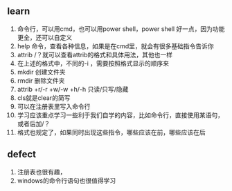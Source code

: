 ## learn

1. 命令行，可以用cmd，也可以用power shell，power shell 好一点，因为功能更全，还可以自定义
2. help 命令，查看各种信息，如果是在cmd里，就会有很多基础指令告诉你
3. attrib /？就可以查看attrib的格式和具体用法，其他也一样
4. 在上述的格式中，不同的-i ，需要按照格式显示的顺序来
5. mkdir 创建文件夹
6. rmdir 删除文件夹
7. attrib +r/-r  +w/-w   +h/-h  只读/只写/隐藏	
8. cls就是clear的简写
9. 可以在注册表里写入命令行
10. 学习应该重点学习一些利于我们自学的内容，比如命令行，直接使用某语句，或者后加/？
11. 格式也规定了，如果同时出现这些指令，哪些应该在前，哪些应该在后

## defect

1. 注册表也很有趣，
2. windows的命令行语句也很值得学习

